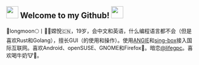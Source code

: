 ## <img src="https://cdn.discordapp.com/emojis/630965840208199680.gif?v=1" height=32/> Welcome to my Github! <img src="https://cdn.discordapp.com/emojis/630965840208199680.gif?v=1" height=32/>

💫longmoon🌕丨💮🌸嫦悅🇨🇳，19岁，会中文和英语，什么编程语言都不会（但是喜欢Rust和Golang），擅长GUI（的使用和操作）。使用[ANGIE](https://github.com/webserver-llc/angie)和[sing-box](https://github.com/SagerNet/sing-box)接入国际互联网。喜欢Android、openSUSE、GNOME和Firefox🦊。暗恋[@lifegpc](https://github.com/lifegpc)。喜欢喝牛奶🐮🥛。
